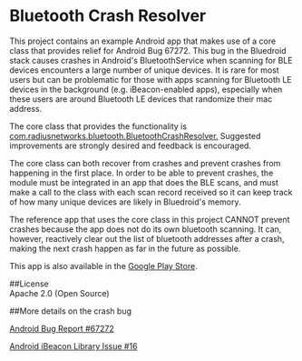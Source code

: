 Bluetooth Crash Resolver
========================

This project contains an example Android app that makes use of a core class that provides relief for Android Bug 67272. 
This bug in the Bluedroid stack causes crashes in Android's BluetoothService when scanning for BLE devices encounters a 
large number of unique devices.  It is rare for most users but can be problematic for those with apps scanning for
Bluetooth LE devices in the background (e.g. iBeacon-enabled apps), especially when these users
are around Bluetooth LE devices that randomize their mac address.

The core class that provides the functionality is [com.radiusnetworks.bluetooth.BluetoothCrashResolver.](https://github.com/RadiusNetworks/bluetooth-crash-resolver/blob/master/app/src/main/java/com/radiusnetworks/bluetooth/BluetoothCrashResolver.java) Suggested improvements are strongly desired and feedback is encouraged.

The core class can both recover from crashes and prevent crashes from happening in the first place.  In order to 
be able to prevent crashes, the module must be integrated in an app that does the BLE scans, and must make a call
to the class with each scan record received so it can keep track of how many unique devices are likely in Bluedroid's
memory.

The reference app that uses the core class in this project CANNOT prevent crashes because the app does not do its own bluetooth scanning.  It can, however, reactively clear out the list of bluetooth addresses after a crash, making the next crash happen as far in the future as possible.

This app is also available in the [Google Play Store](https://play.google.com/store/apps/details?id=com.radiusnetworks.bluetoothcrashresolver).


##License  
Apache 2.0 (Open Source)

##More details on the crash bug

[Android Bug Report #67272](https://code.google.com/p/android/issues/detail?id=67272)

[Android iBeacon Library Issue #16](https://github.com/RadiusNetworks/android-ibeacon-service/issues/16)

